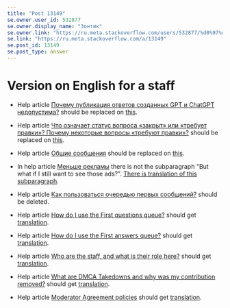 ```yaml
---
title: "Post 13149"
se.owner.user_id: 532877
se.owner.display_name: "Зонтик"
se.owner.link: "https://ru.meta.stackoverflow.com/users/532877/%d0%97%d0%be%d0%bd%d1%82%d0%b8%d0%ba"
se.link: "https://ru.meta.stackoverflow.com/a/13149"
se.post_id: 13149
se.post_type: answer
---
```

<h1>Version on English for a staff</h1>
<ul>
<li><p>Help article <a href="https://ru.stackoverflow.com/help/gpt-policy">Почему публикация ответов созданных GPT и ChatGPT недопустима?</a> should be replaced on <a href="https://ru.meta.stackoverflow.com/a/13141/532877">this</a>.</p>
</li>
<li><p>Help article <a href="https://ru.stackoverflow.com/help/closed-questions">Что означает статус вопроса «закрыт» или «требует правки»? Почему некоторые вопросы «требуют правки»?</a> should be replaced on <a href="https://ru.meta.stackoverflow.com/a/12932/532877">this</a>.</p>
</li>
<li><p>Help article <a href="https://ru.stackoverflow.com/help/privileges/community-wiki">Общие сообщения</a> should be replaced on <a href="https://ru.meta.stackoverflow.com/a/13079/532877">this</a>.</p>
</li>
<li><p>In help article <a href="https://ru.stackoverflow.com/help/privileges/reduced-ads">Меньше рекламы</a> there is not the subparagraph &quot;But what if I still want to see those ads?&quot;. <a href="https://ru.meta.stackoverflow.com/a/13041/532877">There is translation of this subparagraph</a>.</p>
</li>
<li><p>Help article <a href="https://ru.stackoverflow.com/help/review-first-posts">Как пользоваться очередью первых сообщений?</a> should be deleted.</p>
</li>
<li><p>Help article <a href="https://ru.stackoverflow.com/help/review-first-questions">How do I use the First questions queue?</a> should get <a href="https://ru.meta.stackoverflow.com/a/13136/532877">translation</a>.</p>
</li>
<li><p>Help article <a href="https://ru.stackoverflow.com/help/review-first-answers">How do I use the First answers queue?</a> should get <a href="https://ru.meta.stackoverflow.com/a/13137/532877">translation</a>.</p>
</li>
<li><p>Help article <a href="https://ru.stackoverflow.com/help/staff">Who are the staff, and what is their role here?</a> should get <a href="https://ru.meta.stackoverflow.com/a/12632/532877">translation</a>.</p>
</li>
<li><p>Help article <a href="https://ru.stackoverflow.com/help/dmca-takedown">What are DMCA Takedowns and why was my contribution removed?</a> should get <a href="https://ru.meta.stackoverflow.com/a/12621/532877">translation</a>.</p>
</li>
<li><p>Help article <a href="https://ru.stackoverflow.com/help/mod-agreement-policies">Moderator Agreement policies</a> should get <a href="https://ru.meta.stackoverflow.com/a/12630/532877">translation</a>.</p>
</li>
</ul>
